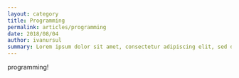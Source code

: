 ```yaml
---
layout: category
title: Programming
permalink: articles/programming
date: 2018/08/04
author: ivanursul
summary: Lorem ipsum dolor sit amet, consectetur adipiscing elit, sed do eiusmod tempor incididunt ipsum dolor sit amet, consectetur  
---
```

programming!
